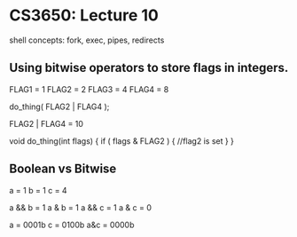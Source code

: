 
# CS3650: Lecture 10

shell concepts: fork, exec, pipes, redirects



## Using bitwise operators to store flags in integers.

FLAG1 = 1
FLAG2 = 2
FLAG3 = 4
FLAG4 = 8

do_thing(  FLAG2 | FLAG4  );

FLAG2 | FLAG4 = 10

void do_thing(int flags) {
    if ( flags & FLAG2 ) {
        //flag2 is set
    }
}



## Boolean vs Bitwise

a = 1
b = 1
c = 4

a && b = 1
a & b = 1
a && c = 1
a & c = 0

a   = 0001b
c   = 0100b
a&c = 0000b



